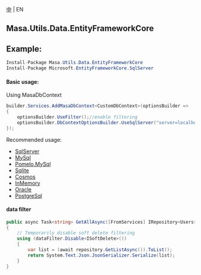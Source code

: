 [中](README.zh-CN.md) | EN

## Masa.Utils.Data.EntityFrameworkCore

## Example:

```c#
Install-Package Masa.Utils.Data.EntityFrameworkCore
Install-Package Microsoft.EntityFrameworkCore.SqlServer
```

#### Basic usage:

Using MasaDbContext

``` C#
builder.Services.AddMasaDbContext<CustomDbContext>(optionsBuilder =>
{
    optionsBuilder.UseFilter();//enable filtering
    optionsBuilder.DbContextOptionsBuilder.UseSqlServer("server=localhost;uid=sa;pwd=P@ssw0rd;database=identity");
});
```

Recommended usage:

- [SqlServer](../Masa.Utils.Data.EntityFrameworkCore.SqlServer/README.md)
- [MySql](../Masa.Utils.Data.EntityFrameworkCore.MySql/README.md)
- [Pomelo.MySql](../Masa.Utils.Data.EntityFrameworkCore.Pomelo.MySql/README.md)
- [Sqlite](../Masa.Utils.Data.EntityFrameworkCore.Sqlite/README.md)
- [Cosmos](../Masa.Utils.Data.EntityFrameworkCore.Cosmos/README.md)
- [InMemory](../Masa.Utils.Data.EntityFrameworkCore.InMemory/README.md)
- [Oracle](../Masa.Utils.Data.EntityFrameworkCore.Oracle/README.md)
- [PostgreSql](../Masa.Utils.Data.EntityFrameworkCore.PostgreSql/README.md)

#### data filter

``` C#
public async Task<string> GetAllAsync([FromServices] IRepository<Users> repository, [FromServices] IDataFilter dataFilter)
{
    // Temporarily disable soft delete filtering
    using (dataFilter.Disable<ISoftDelete>())
    {
        var list = (await repository.GetListAsync()).ToList();
        return System.Text.Json.JsonSerializer.Serialize(list);
    }
}
```